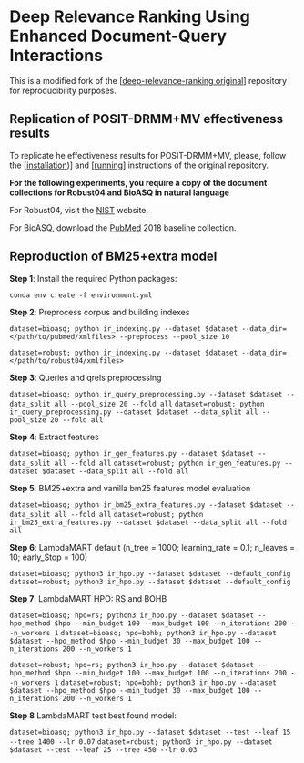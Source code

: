 # Deep Relevance Ranking Using Enhanced Document-Query Interactions

This is a modified fork of the [[deep-relevance-ranking original](https://github.com/nlpaueb/deep-relevance-ranking)] repository for reproducibility purposes.

## Replication of POSIT-DRMM+MV effectiveness results

To replicate he effectiveness results for POSIT-DRMM+MV, please, follow the [[installation](https://github.com/nlpaueb/deep-relevance-ranking))] and [[running](https://github.com/nlpaueb/deep-relevance-ranking/tree/master/models/drmm)] instructions of the original repository.

**For the following experiments, you require a copy of the document collections for Robust04 and BioASQ in natural language**

For Robust04, visit the [NIST](https://trec.nist.gov/data/cd45/index.html) website.

For BioASQ, download the [PubMed](https://www.nlm.nih.gov/databases/download/pubmed_medline.html) 2018 baseline collection. 

## Reproduction of BM25+extra model


**Step 1**: Install the required Python packages: 

`conda env create -f environment.yml`

**Step 2**: Preprocess corpus and building indexes

  `dataset=bioasq; python ir_indexing.py --dataset $dataset --data_dir=</path/to/pubmed/xmlfiles> --preprocess --pool_size 10` 

  `dataset=robust; python ir_indexing.py --dataset $dataset --data_dir=</path/to/robust04/xmlfiles>`

**Step 3**: Queries and qrels preprocessing

  `dataset=bioasq; python ir_query_preprocessing.py --dataset $dataset --data_split all --pool_size 20 --fold all`
  `dataset=robust; python ir_query_preprocessing.py --dataset $dataset --data_split all --pool_size 20 --fold all`

**Step 4**: Extract features

  `dataset=bioasq; python ir_gen_features.py --dataset $dataset --data_split all --fold all`
  `dataset=robust; python ir_gen_features.py --dataset $dataset --data_split all --fold all`

**Step 5**: BM25+extra and vanilla bm25 features model evaluation

  `dataset=bioasq; python ir_bm25_extra_features.py --dataset $dataset --data_split all --fold all`
  `dataset=robust; python ir_bm25_extra_features.py --dataset $dataset --data_split all --fold all`

**Step 6**: LambdaMART default (n_tree = 1000; learning_rate = 0.1; n_leaves = 10; early_Stop = 100)

  `dataset=bioasq; python3 ir_hpo.py --dataset $dataset --default_config`
  `dataset=robust; python3 ir_hpo.py --dataset $dataset --default_config`

**Step 7**: LambdaMART HPO: RS and BOHB

  `dataset=bioasq; hpo=rs; python3 ir_hpo.py --dataset $dataset --hpo_method $hpo --min_budget 100 --max_budget 100 --n_iterations 200 --n_workers 1`
  `dataset=bioasq; hpo=bohb; python3 ir_hpo.py --dataset $dataset --hpo_method $hpo --min_budget 30 --max_budget 100 --n_iterations 200 --n_workers 1`

  `dataset=robust; hpo=rs; python3 ir_hpo.py --dataset $dataset --hpo_method $hpo --min_budget 100 --max_budget 100 --n_iterations 200 --n_workers 1`
  `dataset=robust; hpo=bohb; python3 ir_hpo.py --dataset $dataset --hpo_method $hpo --min_budget 30 --max_budget 100 --n_iterations 200 --n_workers 1`

**Step 8** LambdaMART test best found model:
 
  `dataset=bioasq; python3 ir_hpo.py --dataset $dataset --test --leaf 15 --tree 1400 --lr 0.07`
  `dataset=robust; python3 ir_hpo.py --dataset $dataset --test --leaf 25 --tree 450 --lr 0.03`
